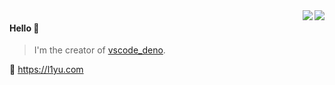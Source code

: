 <a href="https://github.com/justjavac#gh-light-mode-only">
  <img align="right" src="https://github-readme-stats.vercel.app/api?username=justjavac&show_icons=true&icon_color=805AD5&text_color=718096&bg_color=ffffff&hide_title=true#gh-light-mode-only" />
</a>

<a href="https://github.com/justjavac#gh-dark-mode-only">
  <img align="right" src="https://github-readme-stats.vercel.app/api?username=justjavac&show_icons=true&hide_title=true&theme=merko#gh-dark-mode-only" />
</a>

#### Hello 👏

> I'm the creator of [vscode_deno](https://github.com/denoland/vscode_deno).

🔗 https://l1yu.com
